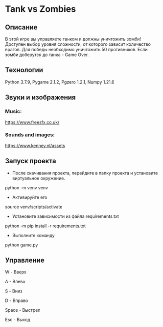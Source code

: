 # Tank vs Zombies

## Описание
В этой игре вы управляете танком и должны уничтожить зомби! 
Доступен выбор уровня сложности, от которого зависит количество врагов. 
Для победы необходимо уничтожить 50 противников. Если зомби доберутся до танка - Game Over.

## Технологии
Python 3.7.9, Pygame 2.1.2, Pgzero 1.2.1, Numpy 1.21.6

## Звуки и изображения
### Music: 

https://www.freesfx.co.uk/

### Sounds and images: 

https://www.kenney.nl/assets

## Запуск проекта
- После скачивания проекта, перейдите в папку проекта и установите виртуальное окружение.

python -m venv venv

- Активируйте его

source venv/scripts/activate

- Установите зависимости из файла requirements.txt

python -m pip install -r requirements.txt

- Выполните команду

python game.py

## Управление
W - Вверх

A - Влево

S - Вниз

D - Вправо

Space - Выстрел

Esc - Выход
